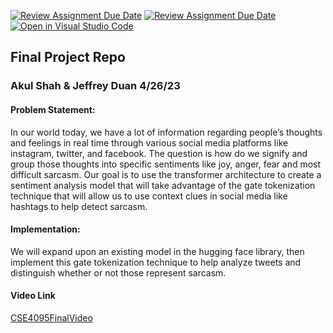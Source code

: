 [![Review Assignment Due Date](https://classroom.github.com/assets/deadline-readme-button-24ddc0f5d75046c5622901739e7c5dd533143b0c8e959d652212380cedb1ea36.svg)](https://classroom.github.com/a/fSA_TVih)
[![Review Assignment Due Date](https://classroom.github.com/assets/deadline-readme-button-8d59dc4de5201274e310e4c54b9627a8934c3b88527886e3b421487c677d23eb.svg)](https://classroom.github.com/a/fSA_TVih)
[![Open in Visual Studio Code](https://classroom.github.com/assets/open-in-vscode-c66648af7eb3fe8bc4f294546bfd86ef473780cde1dea487d3c4ff354943c9ae.svg)](https://classroom.github.com/online_ide?assignment_repo_id=10719547&assignment_repo_type=AssignmentRepo)
## Final Project Repo


### Akul Shah & Jeffrey Duan 4/26/23
#### Problem Statement:
In our world today, we have a lot of information regarding people’s thoughts and feelings in real
time through various social media platforms like instagram, twitter, and facebook. The question
is how do we signify and group those thoughts into specific sentiments like joy, anger, fear and
most difficult sarcasm. Our goal is to use the transformer architecture to create a sentiment
analysis model that will take advantage of the gate tokenization technique that will allow us to
use context clues in social media like hashtags to help detect sarcasm.

#### Implementation:
We will expand upon an existing model in the hugging face library, then implement this gate
tokenization technique to help analyze tweets and distinguish whether or not those represent
sarcasm.

#### Video Link
[CSE4095FinalVideo](https://youtu.be/IP0ruA6X9ZU)
